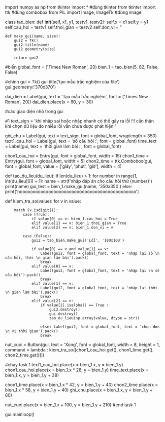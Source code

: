 import numpy as np
from tkinter import *                                    #dùng tkinter 
from tkinter import ttk                                #dùng combobox
from PIL import Image, ImageTk                          #dùng image

class tao_bien:
    def __init__(self, x1, y1, testv1, testv2):
        self.x = x1
        self.y = y1
        self.cau_hoi = testv1
        self.thoi_gian = testv2
        self.don_vi = ''

    def make_gui(name, size):
        gui2 = Tk()
        gui2.title(name)
        gui2.geometry(size)

        return gui2

#biến
global_font = ('Times New Roman', 20)
bien_1 = tao_bien(5, 82, False, False)

#chính
gui = Tk()
gui.title('tạo mẫu trắc nghiệm của file')
gui.geometry('370x370')

dai_dien = Label(gui, text = 'Tạo mẫu trắc nghiệm', font = ('Times New Roman', 20))
dai_dien.place(x = 60, y = 30)

#các giao diện nhỏ trong gui

#1
text_sign = 'khi nhập sai hoặc nhập nhanh có thể gây ra lỗi !!! cẩn thận khi chọn dữ liệu do nhiều lỗi vẫn chưa được phát hiện '

ghi_chu = Label(gui,  text = text_sign,  font = global_font,  wraplength = 350)
text1_cau_hoi = Label(gui, text = 'số câu hỏi :', font = global_font)
time_text = Label(gui, text = 'thời gian làm bài :', font = global_font)

chon1_cau_hoi = Entry(gui,  font = global_font,  width = 15)
chon1_time = Entry(gui,  font = global_font,  width = 5)
chon2_time = ttk.Combobox(gui,  font = global_font,  value = ['giây', 'phút', 'giờ'],  width = 4)


def tao_du_lieu(du_lieu):
    if len(du_lieu) > 1:
        for number in range(1, int(du_lieu[0]) + 1):
            name = str(f'nhập đáp án cho câu hỏi thứ {number}')
            print(name)
            gui_test = bien_1.make_gui(name, '350x350')
    else:
        print('nooooooooooooooooooooooooooooooooooooooooooooo')


def kiem_tra_so(value):
    for v in value:

        match (v.isdigit()):
            case (True):
                if value[0] == v: bien_1.cau_hoi = True
                elif value[1] == v: bien_1.thoi_gian = True
                elif value[2] == v: bien_1.don_vi = v

            case (False):
                gui2 = tao_bien.make_gui('Lỗi', '180x100')

                if value[0] == v and value[1] == v:
                    Label(gui2, font = global_font, text = 'nhập lại số \n câu hỏi, thời \n gian làm bài').pack()
                    break
                elif value[0] == v: 
                    Label(gui2, font = global_font, text = 'nhập lại \n số câu hỏi').pack()
                    break
                elif value[1] == v: 
                    Label(gui2, font = global_font, text = 'nhập lại thời \n gian làm bài').pack()
                    break
                elif value[2] == v:
                    if value[2].isalpha() == True :
                        gui2.destroy()
                        gui.destroy()
                        tao_du_lieu(np.array(value, dtype = str))

                    else: Label(gui2, font = global_font, text = 'chọn đơn \n vị thời gian').pack()
                    break
                

nut_cuoi = Button(gui,  text = 'Xong',  font = global_font,  width = 8,  height = 1,  command = lambda : kiem_tra_so([chon1_cau_hoi.get(), chon1_time.get(), chon2_time.get()]))

#chạy task 1
text1_cau_hoi.place(x = bien_1.x, y = bien_1.y)
chon1_cau_hoi.place(x = bien_1.x * 28, y = bien_1.y)
time_text.place(x = bien_1.x, y = bien_1.y + 38)

chon1_time.place(x = bien_1.x * 42, y = bien_1.y + 40)
chon2_time.place(x = bien_1.x * 58, y = bien_1.y + 40)
ghi_chu.place(x = bien_1.x,  y = bien_1.y + 80)

nut_cuoi.place(x = bien_1.x + 100, y = bien_1.y + 210)
#end task 1

gui.mainloop()
